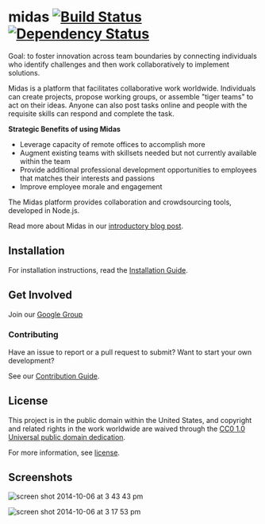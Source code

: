 midas [![Build Status](https://travis-ci.org/18F/midas.png?branch=master)](https://travis-ci.org/18F/midas) [![Dependency Status](https://gemnasium.com/Innovation-Toolkit/midas.png)](https://gemnasium.com/Innovation-Toolkit/midas)
=====

Goal: to foster innovation across team boundaries by connecting individuals who identify challenges and then work collaboratively to implement solutions.

Midas is a platform that facilitates collaborative work worldwide.  Individuals can create projects, propose working groups, or assemble "tiger teams" to act on their ideas.  Anyone can also post tasks online and people with the requisite skills can respond and complete the task.

**Strategic Benefits of using Midas**

* Leverage capacity of remote offices to accomplish more
* Augment existing teams with skillsets needed but not currently available within the team
* Provide additional professional development opportunities to employees that matches their interests and passions
* Improve employee morale and engagement

The Midas platform provides collaboration and crowdsourcing tools, developed in Node.js.

Read more about Midas in our [introductory blog post](https://18f.gsa.gov/2014/07/16/midas-a-marketplace-for-innovation-in-government/).

## Installation

For installation instructions, read the [Installation Guide](INSTALL.md).

## Get Involved

Join our [Google Group](https://groups.google.com/forum/#!forum/midascrowd)

### Contributing

Have an issue to report or a pull request to submit? Want to start your own development?

See our [Contribution Guide](CONTRIBUTING.md).

## License

This project is in the public domain within the United States, and
copyright and related rights in the work worldwide are waived through
the [CC0 1.0 Universal public domain dedication](https://creativecommons.org/publicdomain/zero/1.0/).

For more information, see [license](LICENSE.md).

## Screenshots
  
![screen shot 2014-10-06 at 3 43 43 pm](https://cloud.githubusercontent.com/assets/633088/4532245/294ef4d8-4d91-11e4-8fb9-f2b43bbedcca.png)
  
  
![screen shot 2014-10-06 at 3 17 53 pm](https://cloud.githubusercontent.com/assets/633088/4531895/555718c4-4d8e-11e4-8960-9585b2adb640.png)

